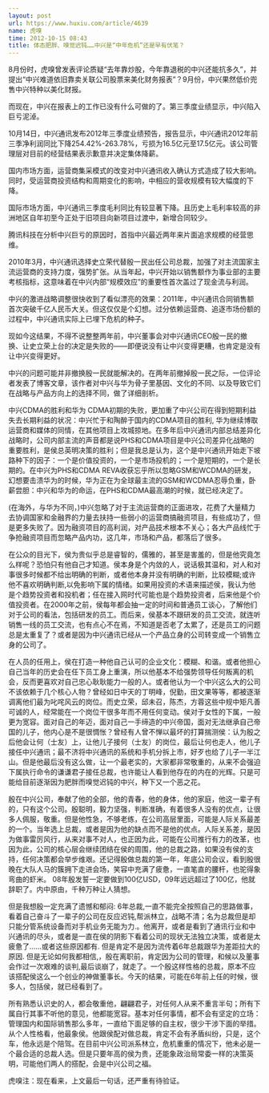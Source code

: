 ```yaml
---
layout: post
url: https://www.huxiu.com/article/4639
name: 虎嗅
time: 2012-10-15 08:43
title: 体态肥胖、嗅觉迟钝……中兴是“中年危机”还是早有伏笔？
---
```

8月份时，虎嗅曾发表评论质疑“去年靠炒股，今年靠退税的中兴还能抗多久”，并提出“中兴难道依旧靠卖关联公司股票来美化财务报表”？9月份，中兴果然低价兜售中兴特种以美化财报。

而现在，中兴在报表上的工作已没有什么可做的了。第三季度业绩显示，中兴陷入巨亏泥淖。

10月14日，中兴通讯发布2012年三季度业绩预告，报告显示，中兴通讯2012年前三季净利润同比下降254.42%-263.78%，亏损为16.5亿元至17.5亿元。该公司管理层对目前的经营结果表示歉意并决定集体降薪。

国内市场方面，运营商集采模式的改变对中兴通讯收入确认方式造成了较大影响。同时，受运营商投资结构和周期变化的影响，中相应的营收规模有较大幅度的下降。

国际市场方面，中兴通讯三季度毛利同比有较显著下降。且历史上毛利率较高的非洲地区自年初至今正处于旧项目向新项目过渡中，新增合同较少。

腾讯科技在分析中兴巨亏的原因时，首指中兴最近两年来片面追求规模的经营思维。

2010年3月，中兴通讯选择史立荣代替殷一民出任公司总裁，加强了对主流国家主流运营商的支持力度，强势扩张。从当年起，中兴开始以销售额作为事业部的主要考核指标，这意味着在中兴内部“规模效应”的重要性首次盖过了现金流与利润。

中兴的激进战略调整很快收到了看似漂亮的效果：2011年，中兴通讯合同销售额首次突破千亿人民币大关。但这仅仅是个幻想。过分依赖运营商、追逐市场份额的过程中，中兴通讯实际上已埋下危机的种子。

现如今这结果，不得不说整整两年前，中兴董事会对中兴通讯CEO殷一民的撤换、让史立荣上台的决定是失败的——即便说没有让中兴变得更糟，也肯定是没有让中兴变得更好。

中兴的问题可能并非撤换殷一民就能解决的。在两年前撤掉殷一民之际，一位评论者发表了博客文章，该作者对中兴与华为骨子里基因、文化的不同、以及导致它们在战略与产品方向上的选择不同，做了详细剖析。

中兴CDMA的胜利和华为 CDMA初期的失败，更加重了中兴公司在得到短期利益失去长期利益的状况：中兴忙于和陶醉于国内的CDMA项目的胜利, 华为继续博取运营商和媒体的同情，在其他项目上攻城掠地。在多年后中兴通讯内部总结差异化战略时，公司内部主流的声音都是说PHS和CDMA项目是中兴公司差异化战略的重要胜利，是侯总英明决策的胜利；但是我总是认为，这个是中兴通讯开始走下坡路种下的因子：一个是价值投资的，一个是市场投机的；一个是短期的，一个是长期的。在中兴为PHS和CDMA REVA收获忘乎所以忽略GSM和WCDMA的研发，幻想要击溃华为的时候，华为正在为全球最主流的GSM和WCDMA忍辱负重，卧薪尝胆：中兴和华为的命运，在PHS和CDMA最高潮的时候，就已经决定了。

(在海外，与华为不同，)中兴忽略了对于主流运营商的正面进攻，花费了大量精力去协调国家和金融界的力量去扶持一些弱小的运营商搞融资项目，有些成功了，但是更多失败了。因为融资项目的高利润，对产品技术根本不关心；各大产品线忙于争抢融资项目而忽略产品内功，这几年，市场和产品，都落后了很多。

在公众的目光下，侯为贵似乎总是睿智的，儒雅的，甚至是害羞的，但是他究竟怎么样呢？恐怕只有他自己才知道。侯本身是个内敛的人，说话极其温和，对人和对事很多时候都不给出明确的判断，或者他本身并没有明确的判断，比较模糊;或许他不喜欢明确判断,以免影响下属的情绪。如果用投资的术语来描述侯，我认为他是个趋势投资者和投机者；任在接入网时代可能也是个趋势投资者，后来他是个价值投资者。在2000年之前，侯每年都会抽一定的时间和普通员工谈心，了解他们对于公司的看法，包括研发的员工。而后来，侯基本不跟研发的员工交流，就连听销售一线的员工交流，也有点心不在焉，不知道是否老了太累了，还是员工的问题总是太重复了？或者是因为中兴通讯已经从一个产品立身的公司转变成一个销售立身的公司了。

在人员的任用上，侯在打造一种他自己认可的企业文化：模糊、和谐。或者他担心自己当年的历史会在任下员工身上重演，所以他基本不给强势领导任何叛离的机会，反而更喜欢对自己忠心耿耿能力一般的人。或者他认为一个中兴这么大的公司不该依赖于几个核心人物？曾经如日中天的丁明峰，倪勤，田文果等等，都被逐渐调离他们最为叱咤风云的岗位。而史立荣，邱未召，陈杰，方蓉这些中规中矩凡善可诚的人，经常能在一个岗位干很多年而不用任何变动。侯对于女性的下属，一般更为宽容。面对自己的年迈，面对自己一手缔造的中兴帝国，面对无法继承自己帝国的儿子，他内心是不是很惆怅？曾经有人曾不惮以最坏的打算揣测侯：认为殷之后他会让何（士友）上，让他儿子接何（士友）的岗位，最后让何也走人，他儿子接任中兴通讯；最不济将中兴通讯的系统和手机分拆上市，好歹也给了儿子一半江山。但是他最后没有这么做，让一个最老实的，大家都非常敬重的，从来不会强迫下属执行命令的谦谦君子接任总裁，也许能让人看到他存在的内在的光辉。只是可能给目前逐渐因为肥胖而嗅觉迟钝的中兴，种下又一个恶之花。

殷在中兴公司，奉献了他的全部，他的青春，他的身体，他的家庭，他这一辈子有的，只有这个公司。殷聪明，毅力坚强，判断准确，有着很多人没有的优点，让很多人佩服，敬重。但是他性急，不够老练，在公司高层里面，可能是人际关系最差的一个。当年选上总裁，或者是因为他的缺点而不是他的优点。人际关系差，是因为做事雷厉风行，从来对事不对人，也正因为此，可能在公司推行有力的改革，也因为此，公司的核心层会继续团结在侯的周围，他的总裁之路，如果没有侯的支持，任何决策都会举步维艰。还记得殷做总裁的第一年，年底公司会议，看到殷很晚在大队人马的簇拥下走进会场，笑容中充满了疲惫，一直笔直的腰杆，也驼得象弯曲的虾米。 08年殷发誓一定要做到100亿USD，09年远远超过了100亿，他就辞职了。内中原由，千种万种让人猜想。

但是我想殷一定充满了遗憾和郁闷: 6年总裁,一直不能完全按照自己的思路做事，看着自己奋斗了一辈子的公司在反应迟钝,帮派林立，战略不清；名为总裁但是却只能分管系统设备而对手机业务无能为力.。他离开，或者是看到了通讯行业和中兴通讯的尽头，或者是一直在侯的阴影下看着公司的现状无法独立决策，或者是太疲惫了……或者这些原因都有. 但是肯定不是因为流传着6年总裁跟华为差距拉大的原因. 但是无论如何我都相信,，殷在离职前，肯定因为公司的管理，和候以及董事会作过一次艰难的谈判,最后谈崩了，就走了。一个殷这样性格的总裁，原本不应该搭配侯这么一个创业的神做董事长。今天的结果，可能在6年前上任的时候，很多人，包括侯，就已经看到了。

所有熟悉认识史的人，都会敬重他，翩翩君子，对任何人从来不重言半句；所有下属自行其事不听他的意见，他都能宽容。基本对任何事情，都不会有坚定的立场：管理国内和国际销售那么多年，一直给下面足够的自主权，很少干涉下面的举措。从个人性格看，他最象侯。他跟侯配对做总裁，肯定不会有矛盾纠纷，只是，这个车，他永远是个陪驾。在目前中兴公司派系林立，危机重重的情况下，他未必是一个最合适的总裁人选。但是只要年高的侯为贵，还能象政治局常委一样的决策英明，可能他们两人的搭配，会是中兴公司之福。

虎嗅注：现在看来，上文最后一句话，还严重有待验证。


